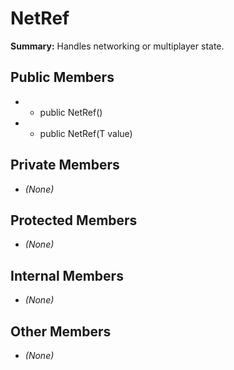 # NetRef

**Summary:** Handles networking or multiplayer state.

## Public Members
- - public NetRef()
- - public NetRef(T value)

## Private Members
- *(None)*

## Protected Members
- *(None)*

## Internal Members
- *(None)*

## Other Members
- *(None)*
